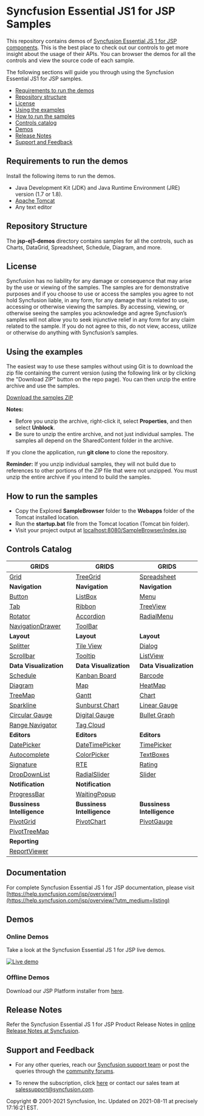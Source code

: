 # Syncfusion Essential JS1 for JSP Samples

This repository contains demos of [Syncfusion Essential JS 1 for JSP components](https://www.syncfusion.com/jquery/jsp-ui-controls). This is the best place to check out our controls to get more insight about the usage of their APIs. You can browser the demos for all the controls and view the source code of each sample.

The following sections will guide you through using the Syncfusion Essential JS1 for JSP samples.

* [Requirements to run the demos](#requirements-to-run-the-demos)
* [Repository structure](#repository-structure)
* [License](#license)
* [Using the examples](#using-the-examples)
* [How to run the samples](#how-to-run-the-samples) 
* [Controls catalog](#controls-catalog)
* [Demos](#demos)
* [Release Notes](#release-notes) 
* [Support and Feedback](#support-and-feedback)

## Requirements to run the demos 

Install the following items to run the demos.

* Java Development Kit (JDK) and Java Runtime Environment (JRE) version (1.7 or 1.8).
* [Apache Tomcat](https://tomcat.apache.org/download-70.cgi)
* Any text editor

## Repository Structure

The **jsp-ej1-demos** directory contains samples for all the controls, such as Charts, DataGrid, Spreadsheet, Schedule, Diagram, and more.

## License

Syncfusion has no liability for any damage or consequence that may arise by the use or viewing of the samples. The samples are for demonstrative purposes and if you choose to use or access the samples you agree to not hold Syncfusion liable, in any form, for any damage that is related to use, accessing or otherwise viewing the samples. By accessing, viewing, or otherwise seeing the samples you acknowledge and agree Syncfusion’s samples will not allow you to seek injunctive relief in any form for any claim related to the sample. If you do not agree to this, do not view, access, utilize or otherwise do anything with Syncfusion’s samples.

## Using the examples

The easiest way to use these samples without using Git is to download the zip file containing the current version (using the following link or by clicking the "Download ZIP" button on the repo page). You can then unzip the entire archive and use the samples.

   [Download the samples ZIP](../../archive/master.zip)

   **Notes:** 
   * Before you unzip the archive, right-click it, select **Properties**, and then select **Unblock**.
   * Be sure to unzip the entire archive, and not just individual samples. The samples all depend on the SharedContent folder in the archive. 

If you clone the application, run **git clone <repository-url>** to clone the repository.


**Reminder:** If you unzip individual samples, they will not build due to references to other portions of the ZIP file that were not unzipped. You must unzip the entire archive if you intend to build the samples.

## How to run the samples

* Copy the Explored **SampleBrowser** folder to the **Webapps** folder of the Tomcat installed location.
* Run the **startup.bat** file from the Tomcat location (Tomcat bin folder).
* Visit your project output at [localhost:8080/SampleBrowser/index.jsp](localhost:8080/SampleBrowser/index.jsp)

## Controls Catalog

| <b>GRIDS</b> | <b>GRIDS</b> | <b>GRIDS</b> |
| ------------- | --------------- | ----------- |
|[Grid](https://jsp.syncfusion.com/SampleBrowser/index.jsp#Grids/Grid/default.jsp?utm_source=github&utm_medium=listing)|[TreeGrid](https://jsp.syncfusion.com/SampleBrowser/index.jsp#Grids/TreeGrid/default.jsp?utm_source=github&utm_medium=listing)|[Spreadsheet](https://jsp.syncfusion.com/SampleBrowser/index.jsp#Grids/Spreadsheet/default.jsp?utm_source=github&utm_medium=listing)|
| <b>Navigation</b> | <b>Navigation</b> | <b>Navigation</b> |
|[Button](https://jsp.syncfusion.com/SampleBrowser/index.jsp#Navigation/Button/default.jsp?utm_source=github&utm_medium=listing)|[ListBox](https://jsp.syncfusion.com/SampleBrowser/index.jsp#Navigation/ListBox/default.jsp?utm_source=github&utm_medium=listing)|[Menu](https://jsp.syncfusion.com/SampleBrowser/index.jsp#Navigation/Menu/default.jsp?utm_source=github&utm_medium=listing)|
|[Tab](https://jsp.syncfusion.com/SampleBrowser/index.jsp#Navigation/Tab/default.jsp?utm_source=github&utm_medium=listing)|[Ribbon](https://jsp.syncfusion.com/SampleBrowser/index.jsp#Navigation/Ribbon/default.jsp?utm_source=github&utm_medium=listing)|[TreeView](https://jsp.syncfusion.com/SampleBrowser/index.jsp#Navigation/Treeview/default.jsp?utm_source=github&utm_medium=listing)|
|[Rotator](https://jsp.syncfusion.com/SampleBrowser/index.jsp#Navigation/Rotator/default.jsp?utm_source=github&utm_medium=listing)|[Accordion](https://jsp.syncfusion.com/SampleBrowser/index.jsp#Navigation/Accordion/default.jsp?utm_source=github&utm_medium=listing)|[RadialMenu](https://jsp.syncfusion.com/SampleBrowser/index.jsp#Navigation/RadialMenu/default.jsp?utm_source=github&utm_medium=listing)|
|[NavigationDrawer](https://jsp.syncfusion.com/SampleBrowser/index.jsp#Navigation/Accordion/default.jsp?utm_source=github&utm_medium=listing)|[ToolBar](https://jsp.syncfusion.com/SampleBrowser/index.jsp#Navigation/Toolbar/default.jsp?utm_source=github&utm_medium=listing)|
|<b>Layout</b>|<b>Layout</b>|<b>Layout</b> |
|[Splitter](https://jsp.syncfusion.com/SampleBrowser/index.jsp#Layout/Splitter/default.jsp?utm_source=github&utm_medium=listing)|[Tile View](https://jsp.syncfusion.com/SampleBrowser/index.jsp#Layout/TileView/default.jsp?utm_source=github&utm_medium=listing)|[Dialog](https://jsp.syncfusion.com/SampleBrowser/index.jsp#Layout/Dialog/default.jsp?utm_source=github&utm_medium=listing)|
|[Scrollbar](https://jsp.syncfusion.com/SampleBrowser/index.jsp#Layout/Dialog/default.jsp?utm_source=github&utm_medium=listing)|[Tooltip](https://jsp.syncfusion.com/SampleBrowser/index.jsp#Layout/Tooltip/default.jsp?utm_source=github&utm_medium=listing)|[ListView](https://jsp.syncfusion.com/SampleBrowser/index.jsp#Layout/ListView/default.jsp?utm_source=github&utm_medium=listing)|
|<b>Data Visualization</b>|<b>Data Visualization</b>|<b>Data Visualization</b> |
|[Schedule](https://jsp.syncfusion.com/SampleBrowser/index.jsp#Data%20Visualization/Schedule/default.jsp?utm_source=github&utm_medium=listing)|[Kanban Board](https://jsp.syncfusion.com/SampleBrowser/index.jsp#Data%20Visualization/Kanban%20Board/default.jsp?utm_source=github&utm_medium=listing)|[Barcode](https://jsp.syncfusion.com/SampleBrowser/index.jsp#Data%20Visualization/Barcode/default.jsp?utm_source=github&utm_medium=listing)|
|[Diagram](https://jsp.syncfusion.com/SampleBrowser/index.jsp#Data%20Visualization/Diagram/default.jsp?utm_source=github&utm_medium=listing)|[Map](https://jsp.syncfusion.com/SampleBrowser/index.jsp#Data%20Visualization/Maps/default.jsp?utm_source=github&utm_medium=listing)|[HeatMap](https://jsp.syncfusion.com/SampleBrowser/index.jsp#Data%20Visualization/HeatMap/default.jsp?utm_source=github&utm_medium=listing)|
|[TreeMap](https://jsp.syncfusion.com/SampleBrowser/index.jsp#Data%20Visualization/TreeMap/default.jsp?utm_source=github&utm_medium=listing)|[Gantt](https://jsp.syncfusion.com/SampleBrowser/index.jsp#Data%20Visualization/Gantt/ganttEditing.jsp?utm_source=github&utm_medium=listing)|[Chart](https://jsp.syncfusion.com/SampleBrowser/index.jsp#Data%20Visualization/Chart/default.jsp?utm_source=github&utm_medium=listing)|
|[Sparkline](https://jsp.syncfusion.com/SampleBrowser/index.jsp#Data%20Visualization/SparkLine/default.jsp?utm_source=github&utm_medium=listing)|[Sunburst Chart](https://jsp.syncfusion.com/SampleBrowser/index.jsp#Data%20Visualization/SunburstChart/sunburst.jsp?utm_source=github&utm_medium=listing)|[Linear Gauge](https://jsp.syncfusion.com/SampleBrowser/index.jsp#Data%20Visualization/LinearGauge/default.jsp?utm_source=github&utm_medium=listing)|
|[Circular Gauge](https://jsp.syncfusion.com/SampleBrowser/index.jsp#Data%20Visualization/CircularGauge/default.jsp?utm_source=github&utm_medium=listing)|[Digital Gauge](https://jsp.syncfusion.com/SampleBrowser/index.jsp#Data%20Visualization/DigitalGauge/default.jsp?utm_source=github&utm_medium=listing)|[Bullet Graph](https://jsp.syncfusion.com/SampleBrowser/index.jsp#Data%20Visualization/Bulletgraph/default.jsp?utm_source=github&utm_medium=listing)|
|[Range Navigator](https://jsp.syncfusion.com/SampleBrowser/index.jsp#Data%20Visualization/RangeNavigator/default.jsp?utm_source=github&utm_medium=listing)|[Tag Cloud](https://jsp.syncfusion.com/SampleBrowser/index.jsp#Data%20Visualization/TagCloud/default.jsp?utm_source=github&utm_medium=listing)| |
|<b>Editors</b>|<b>Editors</b>|<b>Editors</b> |
|[DatePicker](https://jsp.syncfusion.com/SampleBrowser/index.jsp#Editors/DatePicker/default.jsp?utm_source=github&utm_medium=listing)|[DateTimePicker](https://jsp.syncfusion.com/SampleBrowser/index.jsp#Editors/DateTimePicker/default.jsp?utm_source=github&utm_medium=listing)|[TimePicker](https://jsp.syncfusion.com/SampleBrowser/index.jsp#Editors/TimePicker/default.jsp?utm_source=github&utm_medium=listing)|
|[Autocomplete](https://jsp.syncfusion.com/SampleBrowser/index.jsp#Editors/Autocomplete/default.jsp?utm_source=github&utm_medium=listing)|[ColorPicker](https://jsp.syncfusion.com/SampleBrowser/index.jsp#Editors/ColorPicker/default.jsp?utm_source=github&utm_medium=listing)|[TextBoxes](https://jsp.syncfusion.com/SampleBrowser/index.jsp#Editors/Textboxes/default.jsp?utm_source=github&utm_medium=listing)|
|[Signature](https://jsp.syncfusion.com/SampleBrowser/index.jsp#Editors/Signature/default.jsp?utm_source=github&utm_medium=listing)|[RTE](https://jsp.syncfusion.com/SampleBrowser/index.jsp#Editors/RTE/default.jsp?utm_source=github&utm_medium=listing)|[Rating](https://jsp.syncfusion.com/SampleBrowser/index.jsp#Editors/DropDownList/default.jsp?utm_source=github&utm_medium=listing)|
|[DropDownList](https://jsp.syncfusion.com/SampleBrowser/index.jsp#Editors/DropDownList/default.jsp?utm_source=github&utm_medium=listing)|[RadialSlider](https://jsp.syncfusion.com/SampleBrowser/index.jsp#Editors/RadialSlider/default.jsp?utm_source=github&utm_medium=listing)|[Slider](https://jsp.syncfusion.com/SampleBrowser/index.jsp#Editors/Slider/default.jsp?utm_source=github&utm_medium=listing)|
|<b>Notification</b>|<b>Notification</b>|
|[ProgressBar](https://jsp.syncfusion.com/SampleBrowser/index.jsp#Notification/ProgressBar/default.jsp?utm_source=github&utm_medium=listing)|[WaitingPopup](https://jsp.syncfusion.com/SampleBrowser/index.jsp#Notification/WaitingPopup/default.jsp?utm_source=github&utm_medium=listing)|
|<b>Bussiness Intelligence</b>|<b>Bussiness Intelligence</b>|<b>Bussiness Intelligence</b> |
|[PivotGrid](https://jsp.syncfusion.com/SampleBrowser/index.jsp#Business%20Intelligence/PivotGrid/default.jsp?utm_source=github&utm_medium=listing)|[PivotChart](https://jsp.syncfusion.com/SampleBrowser/index.jsp#Business%20Intelligence/PivotChart/default.jsp?utm_source=github&utm_medium=listing)|[PivotGauge](https://jsp.syncfusion.com/SampleBrowser/index.jsp#Business%20Intelligence/PivotGauge/default.jsp?utm_source=github&utm_medium=listing)|
|[PivotTreeMap](https://jsp.syncfusion.com/SampleBrowser/index.jsp#Business%20Intelligence/PivotTreeMap/default.jsp?utm_source=github&utm_medium=listing)||
|<b>Reporting</b>||
|[ReportViewer](https://jsp.syncfusion.com/SampleBrowser/index.jsp#Reporting/ReportViewer/groupingaggregate.jsp?utm_source=github&utm_medium=listing)||

## Documentation

For complete Syncfusion Essential JS 1 for JSP documentation, please visit [https://help.syncfusion.com/jsp/overview/](https://help.syncfusion.com/jsp/overview/?utm_medium=listing)

## Demos

### Online Demos

Take a look at the Syncfusion Essential JS 1 for JSP live demos.

[![Live demo](http://dabuttonfactory.com/button.png?t=Live+demo&f=Calibri-Bold&ts=24&tc=fff&tshs=1&tshc=000&hp=20&vp=8&c=5&bgt=gradient&bgc=3d85c6&ebgc=073763)](http://jsp.syncfusion.com/?utm_medium=listing)

### Offline Demos

Download our JSP Platform installer from [here](https://www.syncfusion.com/downloads/jsp/?utm_medium=listing).

## Release Notes

Refer the Syncfusion Essential JS 1 for JSP Product Release Notes in [online Release Notes at Syncfusion](http://help.syncfusion.com/jsp/release-notes/?utm_medium=listing).

## Support and Feedback

* For any other queries, reach our [Syncfusion support team](https://www.syncfusion.com/support/directtrac/incidents/newincident?utm_source=github&utm_medium=listing) or post the queries through the [community forums](https://www.syncfusion.com/forums?utm_source=github&utm_medium=listing).

* To renew the subscription, click [here](https://www.syncfusion.com/sales/products?utm_source=github&utm_medium=listing) or contact our sales team at <salessupport@syncfusion.com>.

<p>Copyright © 2001-2021 Syncfusion, Inc. Updated on 2021-08-11 at precisely 17:16:21 EST.</p>

